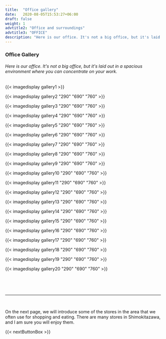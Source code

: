```yaml
---
title:  "Office gallery"
date:   2020-08-05T15:53:27+06:00
draft: false
weight: 1
advtitle2: "Office and surroundings"
advtitle3: "OFFICE"
description: "Here is our office. It's not a big office, but it's laid out in a spacious environment where you can concentrate on your work."
---
```

### **Office Gallery**

###### Here is our office. It's not a big office, but it's laid out in a spacious environment where you can concentrate on your work.

{{< imagedisplay gallery1 >}}

{{< imagedisplay gallery2 "290" "690" "760" >}}

{{< imagedisplay gallery3 "290" "690" "760" >}}

{{< imagedisplay gallery4 "290" "690" "760" >}}

{{< imagedisplay gallery5 "290" "690" "760" >}}

{{< imagedisplay gallery6 "290" "690" "760" >}}

{{< imagedisplay gallery7 "290" "690" "760" >}}

{{< imagedisplay gallery8 "290" "690" "760" >}}

{{< imagedisplay gallery9 "290" "690" "760" >}}

{{< imagedisplay gallery10 "290" "690" "760" >}}

{{< imagedisplay gallery11 "290" "690" "760" >}}

{{< imagedisplay gallery12 "290" "690" "760" >}}

{{< imagedisplay gallery13 "290" "690" "760" >}}

{{< imagedisplay gallery14 "290" "690" "760" >}}

{{< imagedisplay gallery15 "290" "690" "760" >}}

{{< imagedisplay gallery16 "290" "690" "760" >}}

{{< imagedisplay gallery17 "290" "690" "760" >}}

{{< imagedisplay gallery18 "290" "690" "760" >}}

{{< imagedisplay gallery19 "290" "690" "760" >}}

{{< imagedisplay gallery20 "290" "690" "760" >}}

&nbsp;
<!-- ![Image Not Available](galleryimg1.jpg "TITLE")

![Image Not Available](galleryimg2.jpg "TITLE")

![Image Not Available](galleryimg3.jpg "TITLE")

![Image Not Available](galleryimg4.jpg "TITLE")

![Image Not Available](galleryimg5.jpg "TITLE")

![Image Not Available](galleryimg6.jpg "TITLE")

![Image Not Available](galleryimg7.jpg "TITLE")

![Image Not Available](galleryimg8.jpg "TITLE")

![Image Not Available](galleryimg9.jpg "TITLE")

![Image Not Available](galleryimg10.jpg "TITLE")

![Image Not Available](galleryimg11.jpg "TITLE")

![Image Not Available](galleryimg12.jpg "TITLE")

![Image Not Available](galleryimg13.jpg "TITLE")

![Image Not Available](galleryimg14.jpg "TITLE")

![Image Not Available](galleryimg15.jpg "TITLE")

![Image Not Available](galleryimg16.jpg "TITLE")

![Image Not Available](galleryimg17.jpg "TITLE")

![Image Not Available](galleryimg18.jpg "TITLE")

![Image Not Available](galleryimg19.jpg "TITLE")

![Image Not Available](galleryimg20.jpg "TITLE") -->

&nbsp; 

----
&nbsp; 

On the next page, we will introduce some of the stores in the area that we often use for shopping and eating. There are many stores in Shimokitazawa, and I am sure you will enjoy them.

{{< nextButtonBox >}}
